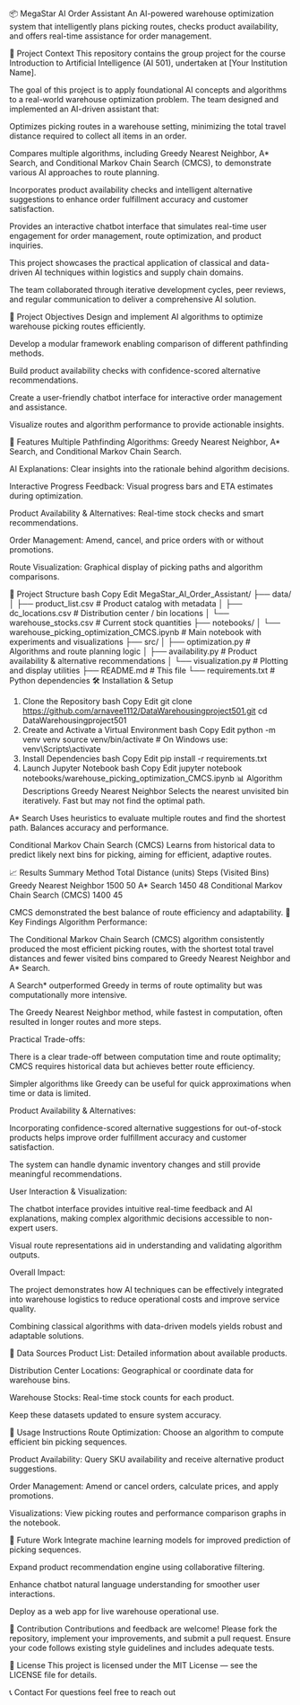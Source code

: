 📦 MegaStar AI Order Assistant
An AI-powered warehouse optimization system that intelligently plans picking routes, checks product availability, and offers real-time assistance for order management.

🧠 Project Context
This repository contains the group project for the course Introduction to Artificial Intelligence (AI 501), undertaken at [Your Institution Name].

The goal of this project is to apply foundational AI concepts and algorithms to a real-world warehouse optimization problem. The team designed and implemented an AI-driven assistant that:

Optimizes picking routes in a warehouse setting, minimizing the total travel distance required to collect all items in an order.

Compares multiple algorithms, including Greedy Nearest Neighbor, A* Search, and Conditional Markov Chain Search (CMCS), to demonstrate various AI approaches to route planning.

Incorporates product availability checks and intelligent alternative suggestions to enhance order fulfillment accuracy and customer satisfaction.

Provides an interactive chatbot interface that simulates real-time user engagement for order management, route optimization, and product inquiries.

This project showcases the practical application of classical and data-driven AI techniques within logistics and supply chain domains.

The team collaborated through iterative development cycles, peer reviews, and regular communication to deliver a comprehensive AI solution.

🚀 Project Objectives
Design and implement AI algorithms to optimize warehouse picking routes efficiently.

Develop a modular framework enabling comparison of different pathfinding methods.

Build product availability checks with confidence-scored alternative recommendations.

Create a user-friendly chatbot interface for interactive order management and assistance.

Visualize routes and algorithm performance to provide actionable insights.

🧩 Features
Multiple Pathfinding Algorithms: Greedy Nearest Neighbor, A* Search, and Conditional Markov Chain Search.

AI Explanations: Clear insights into the rationale behind algorithm decisions.

Interactive Progress Feedback: Visual progress bars and ETA estimates during optimization.

Product Availability & Alternatives: Real-time stock checks and smart recommendations.

Order Management: Amend, cancel, and price orders with or without promotions.

Route Visualization: Graphical display of picking paths and algorithm comparisons.

📂 Project Structure
bash
Copy
Edit
MegaStar_AI_Order_Assistant/
├── data/
│   ├── product_list.csv            # Product catalog with metadata
│   ├── dc_locations.csv            # Distribution center / bin locations
│   └── warehouse_stocks.csv        # Current stock quantities
├── notebooks/
│   └── warehouse_picking_optimization_CMCS.ipynb  # Main notebook with experiments and visualizations
├── src/
│   ├── optimization.py             # Algorithms and route planning logic
│   ├── availability.py             # Product availability & alternative recommendations
│   └── visualization.py            # Plotting and display utilities
├── README.md                       # This file
└── requirements.txt                # Python dependencies
🛠️ Installation & Setup
1. Clone the Repository
bash
Copy
Edit
git clone https://github.com/arnavee1112/DataWarehousingproject501.git
cd DataWarehousingproject501
2. Create and Activate a Virtual Environment
bash
Copy
Edit
python -m venv venv
source venv/bin/activate      # On Windows use: venv\Scripts\activate
3. Install Dependencies
bash
Copy
Edit
pip install -r requirements.txt
4. Launch Jupyter Notebook
bash
Copy
Edit
jupyter notebook notebooks/warehouse_picking_optimization_CMCS.ipynb
📊 Algorithm Descriptions
Greedy Nearest Neighbor
Selects the nearest unvisited bin iteratively. Fast but may not find the optimal path.

A* Search
Uses heuristics to evaluate multiple routes and find the shortest path. Balances accuracy and performance.

Conditional Markov Chain Search (CMCS)
Learns from historical data to predict likely next bins for picking, aiming for efficient, adaptive routes.

📈 Results Summary
Method	Total Distance (units)	Steps (Visited Bins)
Greedy Nearest Neighbor	1500	50
A* Search	1450	48
Conditional Markov Chain Search (CMCS)	1400	45

CMCS demonstrated the best balance of route efficiency and adaptability.
🔑 Key Findings
Algorithm Performance:

The Conditional Markov Chain Search (CMCS) algorithm consistently produced the most efficient picking routes, with the shortest total travel distances and fewer visited bins compared to Greedy Nearest Neighbor and A* Search.

A Search* outperformed Greedy in terms of route optimality but was computationally more intensive.

The Greedy Nearest Neighbor method, while fastest in computation, often resulted in longer routes and more steps.

Practical Trade-offs:

There is a clear trade-off between computation time and route optimality; CMCS requires historical data but achieves better route efficiency.

Simpler algorithms like Greedy can be useful for quick approximations when time or data is limited.

Product Availability & Alternatives:

Incorporating confidence-scored alternative suggestions for out-of-stock products helps improve order fulfillment accuracy and customer satisfaction.

The system can handle dynamic inventory changes and still provide meaningful recommendations.

User Interaction & Visualization:

The chatbot interface provides intuitive real-time feedback and AI explanations, making complex algorithmic decisions accessible to non-expert users.

Visual route representations aid in understanding and validating algorithm outputs.

Overall Impact:

The project demonstrates how AI techniques can be effectively integrated into warehouse logistics to reduce operational costs and improve service quality.

Combining classical algorithms with data-driven models yields robust and adaptable solutions.



🔗 Data Sources
Product List: Detailed information about available products.

Distribution Center Locations: Geographical or coordinate data for warehouse bins.

Warehouse Stocks: Real-time stock counts for each product.

Keep these datasets updated to ensure system accuracy.

🧪 Usage Instructions
Route Optimization: Choose an algorithm to compute efficient bin picking sequences.

Product Availability: Query SKU availability and receive alternative product suggestions.

Order Management: Amend or cancel orders, calculate prices, and apply promotions.

Visualizations: View picking routes and performance comparison graphs in the notebook.

🔮 Future Work
Integrate machine learning models for improved prediction of picking sequences.

Expand product recommendation engine using collaborative filtering.

Enhance chatbot natural language understanding for smoother user interactions.

Deploy as a web app for live warehouse operational use.

🤝 Contribution
Contributions and feedback are welcome! Please fork the repository, implement your improvements, and submit a pull request. Ensure your code follows existing style guidelines and includes adequate tests.

📄 License
This project is licensed under the MIT License — see the LICENSE file for details.

📞 Contact
For questions feel free to reach out 

